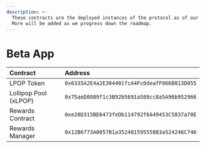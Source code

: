 ```yaml
---
description: >-
  These contracts are the deployed instances of the protocol as of our v0 stage.
  More will be added as we progress down the roadmap.
---
```


# Beta App

| Contract | Address |
| :--- | :--- |
| LPOP Token | `0x6335A2E4a2E304401fcA4Fc0deafF066B813D055` |
| Lollipop Pool \(xLPOP\) | `0x75aeD8009f1c3B92b5691a580cc8a5A96b952966` |
| Rewards Contract | `0xe20D315BE6473feDb114792f6A49453C5837a70E` |
| Rewards Manager | `0x12B6773A0057B1a35248159555883a524246C746` |



